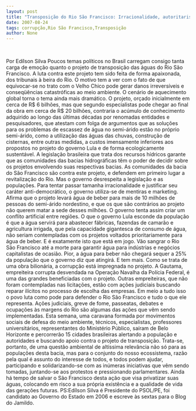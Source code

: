 ```yaml
---
layout: post
title: "Transposição do Rio São Francisco: Irracionalidade, autoritarismo, mentira e corrupção"
date: 2007-08-24
tags: corrupção,Rio São Francisco,Transposição
author: None
---
```


&nbsp;

Por Ed&iacute;lson Silva
Poucos temas pol&iacute;ticos no Brasil carregam consigo tanta carga de emo&ccedil;&atilde;o quanto o projeto de transposi&ccedil;&atilde;o das &aacute;guas do Rio S&atilde;o Francisco. A luta contra este projeto tem sido feita de forma apaixonada, dos tribunais &agrave; beira do Rio. O motivo tem a ver com o fato de que equivocar-se no trato com o Velho Chico pode gerar danos irrevers&iacute;veis e conseq&uuml;&ecirc;ncias catastr&oacute;ficas ao meio ambiente. O cen&aacute;rio de aquecimento global torna o tema ainda mais dram&aacute;tico.
O projeto, or&ccedil;ado inicialmente em cerca de R$ 6 bilh&otilde;es, mas que segundo especialistas pode chegar ao final da obra em cerca de R$ 20 bilh&otilde;es, contraria o ac&uacute;mulo de conhecimento adquirido ao longo das &uacute;ltimas d&eacute;cadas por renomadas entidades e pesquisadores, que atestam com folga de argumentos que as solu&ccedil;&otilde;es para os problemas de escassez de &aacute;gua no semi-&aacute;rido est&atilde;o no pr&oacute;prio semi-&aacute;rido, como a utiliza&ccedil;&atilde;o das &aacute;guas das chuvas, constru&ccedil;&atilde;o de cisternas, entre outras medidas, a custos imensamente inferiores aos propostos no projeto do governo Lula e de forma ecologicamente sustent&aacute;vel.
A legisla&ccedil;&atilde;o brasileira que trata dos recursos h&iacute;dricos garante que as comunidades das bacias hidrogr&aacute;ficas t&ecirc;m o poder de decidir sobre os projetos envolvendo suas respectivas bacias. As comunidades da bacia do S&atilde;o Francisco s&atilde;o contra este projeto, e defendem em primeiro lugar a revitaliza&ccedil;&atilde;o do Rio. Mas o governo desrespeita a legisla&ccedil;&atilde;o e as popula&ccedil;&otilde;es.
Para tentar passar tamanha irracionalidade e justificar seu car&aacute;ter anti-democr&aacute;tico, o governo utiliza-se de mentiras e marketing. Afirma que o projeto levar&aacute; &aacute;gua de beber para mais de 10 milh&otilde;es de pessoas do semi-&aacute;rido nordestino, e que os que s&atilde;o contr&aacute;rios ao projeto n&atilde;o querem matar a sede desses milh&otilde;es. O governo tenta assim criar um conflito artificial entre regi&otilde;es.
O que o governo Lula esconde da popula&ccedil;&atilde;o &eacute; que a &aacute;gua servir&aacute; para abastecer f&aacute;bricas, fazendas de camar&atilde;o e agricultura irrigada, que pela capacidade gigantesca de consumo de &aacute;gua, n&atilde;o seriam contempladas com os projetos voltados prioritariamente para &aacute;gua de beber. E &eacute; exatamente isto que est&aacute; em jogo. V&atilde;o sangrar o Rio S&atilde;o Francisco at&eacute; a morte para garantir &aacute;gua para ind&uacute;strias e neg&oacute;cios capitalistas de ocasi&atilde;o. Pior, a &aacute;gua para beber n&atilde;o chegar&aacute; sequer a 25% da popula&ccedil;&atilde;o que o governo diz que atingir&aacute;.
E tem mais. Como se trata de uma obra bilion&aacute;ria, a corrup&ccedil;&atilde;o est&aacute; impregnada no projeto. A Gautama, empreiteira corrupta desvendada na Opera&ccedil;&atilde;o Navalha da Pol&iacute;cia Federal, &eacute; uma das grandes beneficiadas com o projeto. Outras empreiteiras, que n&atilde;o foram contempladas nas licita&ccedil;&otilde;es, est&atilde;o com a&ccedil;&otilde;es judiciais buscando reparar il&iacute;citos no processo de escolha das empresas.
Em meio a tudo isso o povo luta como pode para defender o Rio S&atilde;o Francisco e tudo o que ele representa. A&ccedil;&otilde;es judiciais, greve de fome, passeatas, debates e ocupa&ccedil;&otilde;es &agrave;s margens do Rio s&atilde;o algumas das a&ccedil;&otilde;es que v&ecirc;m sendo implementadas. Esta semana, uma caravana formada por movimentos sociais de defesa do meio ambiente, t&eacute;cnicos, especialistas, professores universit&aacute;rios, representantes do Minist&eacute;rio P&uacute;blico, sa&iacute;ram de Belo Horizonte e percorrer&atilde;o 15 cidades brasileiras alertando a popula&ccedil;&atilde;o e autoridades e buscando apoio contra o projeto de transposi&ccedil;&atilde;o.
Trata-se, portanto, de uma quest&atilde;o ambiental de alt&iacute;ssima relev&acirc;ncia n&atilde;o s&oacute; para as popula&ccedil;&otilde;es desta bacia, mas para o conjunto do nosso ecossistema, raz&atilde;o pela qual &eacute; assunto do interesse de todos, e todos podem ajudar, participando e solidarizando-se com as in&uacute;meras iniciativas que v&ecirc;m sendo tomadas, juntando-se aos protestos e pressionando parlamentares.
Ainda h&aacute; tempo de salvar o S&atilde;o Francisco desta a&ccedil;&atilde;o que visa privatizar suas &aacute;guas, colocando em risco a sua pr&oacute;pria exist&ecirc;ncia e a qualidade de vida das gera&ccedil;&otilde;es futuras.
PS:Ed&iacute;lson Silva &eacute; Presidente do PSOL/PE, foi candidato ao Governo do Estado em 2006 e escreve &agrave;s sextas para o Blog do Jamildo. 